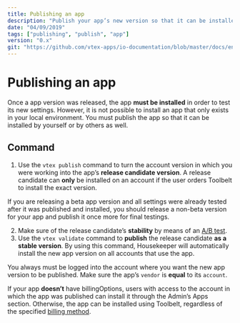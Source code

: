 ```yaml
---
title: Publishing an app
description: "Publish your app’s new version so that it can be installed and tested by other users."
date: "04/09/2019"
tags: ["publishing", "publish", "app"]
version: "0.x"
git: "https://github.com/vtex-apps/io-documentation/blob/master/docs/en/Recipes/store/publishing-an-app.md"
---
```


# Publishing an app

Once a app version was released, the app **must be installed** in order to test its new settings. However, it is not possible to install an app that only exists in your local environment. You must publish the app so that it can be installed by yourself or by others as well.

## Command

1. Use the `vtex publish` command to turn the account version in which you were working into the app’s **release candidate version**. A release candidate can **only** be installed on an account if the user orders Toolbelt to install the exact version.

<div class="alert alert-info">
If you are releasing a beta app version and all settings were already tested after it was published and installed, you should release a non-beta version for your app and publish it once more for final testings.
</div>

2. Make sure of the release candidate’s **stability** by means of an [A/B test](https://vtex.io/docs/recipes/store/running-native-ab-testing).
3. Use the `vtex validate` command to **publish** the release candidate **as a stable version**. By using this command, Housekeeper will automatically install the new app version on all accounts that use the app.

<div class=“alert alert-warning”>
You always must be logged into the account where you want the new app version to be published. Make sure the app’s <code>vendor</code> is <b>equal</b> to its <code>account</code>.
</div>

If your app **doesn’t** have billingOptions, users with access to the account in which the app was published can install it through the Admin’s Apps section. Otherwise, the app can be installed using Toolbelt, regardless of the specified [billing method](http://help.vtex.com/en/tutorial/app-pricing-models--2ZKBKxLe08Q6seA6sCi6o2).

